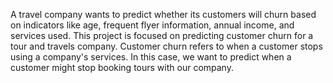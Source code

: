 A travel company wants to predict whether its customers will churn based on indicators like age, frequent flyer information, annual income, and services used. 
This project is focused on predicting customer churn for a tour and travels company. Customer churn refers to when a customer stops using a company's services. In this case, we want to predict when a customer might stop booking tours with our company.
